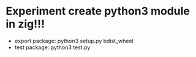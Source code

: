 # Experiment create python3 module in zig!!!

- export package: python3 setup.py bdist_wheel
- test package: python3 test.py
